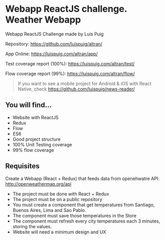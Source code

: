 # Webapp ReactJS challenge. Weather Webapp
Webapp ReactJS Challenge made by Luis Puig

Repository: https://github.com/luispuig/altran/

App Online: https://luispuig.com/altran/app/

Test coverage report (100%): https://luispuig.com/altran/test/

Flow coverage report (99%): https://luispuig.com/altran/flow/

> If you want to see a mobile project for Android & iOS with React Native, check https://github.com/luispuig/news-reader/

## You will find...
- Website with ReactJS
- Redux
- Flow
- ES6
- Good project structure
- 100% Unit Testing coverage
- 99% flow coverage


## Requisites

Create a Webapp (React + Redux) that feeds data from openehwatre API: http://openweathermap.org/api

- The project must be done with React + Redux
- The project must be on a public repository
- You must create a component that get temperatures from Santiago, Buenos Aires, Lima and Sao Pablo.
- The component must save those temperatures in the Store
- The component must refresh every city temperatures each 3 minutes, storing the values.
- Website will need a minimum design and UX
